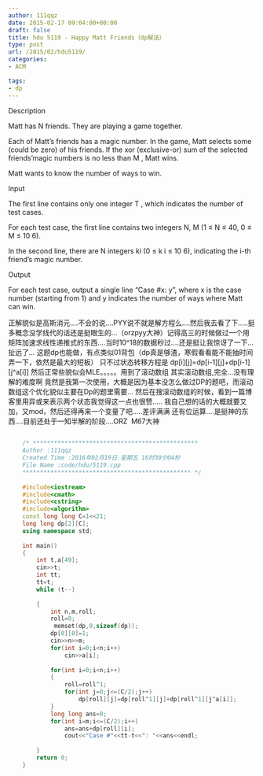 ```yaml
---
author: 111qqz
date: 2015-02-17 09:04:00+00:00
draft: false
title: hdu 5119 - Happy Matt Friends（dp解法）
type: post
url: /2015/02/hdu5119/
categories:
- ACM

tags:
- dp
---
```


Description







Matt has N friends. They are playing a game together.

Each of Matt’s friends has a magic number. In the game, Matt selects some (could be zero) of his friends. If the xor (exclusive-or) sum of the selected friends’magic numbers is no less than M , Matt wins.

Matt wants to know the number of ways to win.














Input







The first line contains only one integer T , which indicates the number of test cases.

For each test case, the first line contains two integers N, M (1 ≤ N ≤ 40, 0 ≤ M ≤ 10 6).

In the second line, there are N integers ki (0 ≤ k i ≤ 10 6), indicating the i-th friend’s magic number.


Output

For each test case, output a single line “Case #x: y”, where x is the case number (starting from 1) and y indicates the number of ways where Matt can win.




正解貌似是高斯消元....不会的说....PYY说不就是解方程么....然后我去看了下.....挺多概念没学线代的话还是挺眼生的...（orzpyy大神）记得高三的时候做过一个用矩阵加速求线性递推式的东西....当时10^18的数据秒过....还是挺让我惊讶了一下...
扯远了... 这题dp也能做，有点类似01背包（dp真是够渣，寒假看看能不能抽时间弄一下，依然是最大的短板）
只不过状态转移方程是 dp[i][j]=dp[i-1][j]+dp[i-1][j^a[i]]
然后正常些貌似会MLE。。。。。用到了滚动数组
其实滚动数组,完全...没有理解的难度啊
竟然是我第一次使用，大概是因为基本没怎么做过DP的题吧，而滚动数组这个优化貌似主要在Dp的题里需要...
然后在搜滚动数组的时候，看到一篇博客里用异或来表示两个状态我觉得这一点也很赞.....
我自己想的话的大概就要又加，又mod，然后还得再来一个变量了吧.....差评满满
还有位运算....是挺神的东西....目前还处于一知半解的阶段....ORZ  M67大神



 
```c++
    
    /* ***********************************************
    Author :111qqz
    Created Time :2016年02月19日 星期五 16时30分04秒
    File Name :code/hdu/5119.cpp
    ************************************************ */
    
    #include<iostream>
    #include<cmath>
    #include<cstring>
    #include<algorithm>
    const long long C=1<<21;
    long long dp[2][C];
    using namespace std;
    
    int main()
    {
        int t,a[49];
        cin>>t;
        int tt;
        tt=t;
        while (t--)
    
        {
            int n,m,roll;
            roll=0;
             memset(dp,0,sizeof(dp));
            dp[0][0]=1;
            cin>>n>>m;
            for(int i=0;i<n;i++)
                cin>>a[i];
    
            for(int i=0;i<n;i++)
            {
                roll=roll^1;
                for(int j=0;j<=(C/2);j++)
                    dp[roll][j]=dp[roll^1][j]+dp[roll^1][j^a[i]];
            }
            long long ans=0;
            for(int i=m;i<=(C/2);i++)
                ans=ans+dp[roll][i];
                cout<<"Case #"<<tt-t<<": "<<ans<<endl;
    
        }
        return 0;
    }
    
    
```



